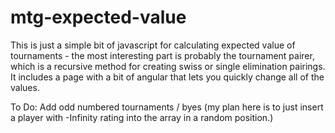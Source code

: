 mtg-expected-value
==================

This is just a simple bit of javascript for calculating expected value of tournaments - the most interesting part is probably the tournament pairer, which is a recursive method for creating swiss or single elimination pairings.  It includes a page with a bit of angular that lets you quickly change all of the values.

To Do:
Add odd numbered tournaments / byes (my plan here is to just insert a player with -Infinity rating into the array in a random position.)
